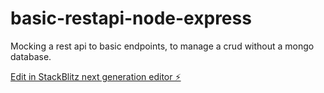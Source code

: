 # basic-restapi-node-express

Mocking a rest api to basic endpoints, to manage a crud without a mongo database.


[Edit in StackBlitz next generation editor ⚡️](https://stackblitz.com/~/github.com/souchardani/basic-restapi-node-express)